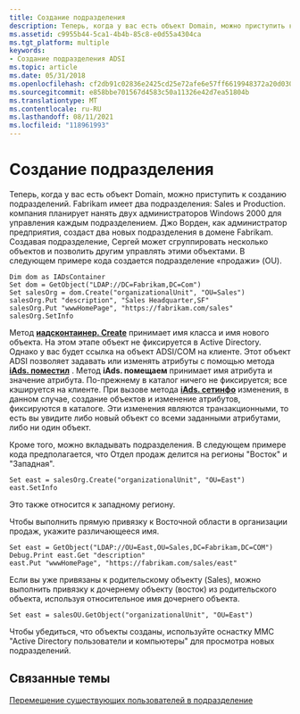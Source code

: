 ```yaml
---
title: Создание подразделения
description: Теперь, когда у вас есть объект Domain, можно приступить к созданию подразделений.
ms.assetid: c9955b44-5ca1-4b4b-85c8-e0d55a4304ca
ms.tgt_platform: multiple
keywords:
- Создание подразделения ADSI
ms.topic: article
ms.date: 05/31/2018
ms.openlocfilehash: cf2db91c02836e2425cd25e72afe6e57ff6619948372a20d03079d65eee5c882
ms.sourcegitcommit: e858bbe701567d4583c50a11326e42d7ea51804b
ms.translationtype: MT
ms.contentlocale: ru-RU
ms.lasthandoff: 08/11/2021
ms.locfileid: "118961993"
---
```

# <a name="creating-an-organizational-unit"></a>Создание подразделения

Теперь, когда у вас есть объект Domain, можно приступить к созданию подразделений. Fabrikam имеет два подразделения: Sales и Production. компания планирует нанять двух администраторов Windows 2000 для управления каждым подразделением. Джо Ворден, как администратор предприятия, создаст два новых подразделения в домене Fabrikam. Создавая подразделение, Сергей может сгруппировать несколько объектов и позволить другим управлять этими объектами. В следующем примере кода создается подразделение «продажи» (OU).


```VB
Dim dom as IADsContainer
Set dom = GetObject("LDAP://DC=Fabrikam,DC=Com")
Set salesOrg = dom.Create("organizationalUnit", "OU=Sales")
salesOrg.Put "description", "Sales Headquarter,SF"
salesOrg.Put "wwwHomePage", "https://fabrikam.com/sales"
salesOrg.SetInfo
```



Метод [**иадсконтаинер. Create**](/windows/desktop/api/Iads/nf-iads-iadscontainer-create) принимает имя класса и имя нового объекта. На этом этапе объект не фиксируется в Active Directory. Однако у вас будет ссылка на объект ADSI/COM на клиенте. Этот объект ADSI позволяет задавать или изменять атрибуты с помощью метода [**iAds. поместил**](/windows/desktop/api/Iads/nf-iads-iads-put) . Метод **iAds. помещаем** принимает имя атрибута и значение атрибута. По-прежнему в каталог ничего не фиксируется; все кэшируется на клиенте. При вызове метода [**iAds. сетинфо**](/windows/desktop/api/Iads/nf-iads-iads-setinfo) изменения, в данном случае, создание объектов и изменение атрибутов, фиксируются в каталоге. Эти изменения являются транзакционными, то есть вы увидите либо новый объект со всеми заданными атрибутами, либо ни один объект.

Кроме того, можно вкладывать подразделения. В следующем примере кода предполагается, что Отдел продаж делится на регионы "Восток" и "Западная".


```VB
Set east = salesOrg.Create("organizationalUnit", "OU=East")
east.SetInfo
```



Это также относится к западному региону.

Чтобы выполнить прямую привязку к Восточной области в организации продаж, укажите различающееся имя.


```VB
Set east = GetObject("LDAP://OU=East,OU=Sales,DC=Fabrikam,DC=COM")
Debug.Print east.Get "description"
east.Put "wwwHomePage", "https://fabrikam.com/sales/east"
```



Если вы уже привязаны к родительскому объекту (Sales), можно выполнить привязку к дочернему объекту (восток) из родительского объекта, используя относительное имя дочернего объекта.


```VB
Set east = salesOU.GetObject("organizationalUnit", "OU=East")
```



Чтобы убедиться, что объекты созданы, используйте оснастку MMC "Active Directory пользователи и компьютеры" для просмотра новых подразделений.

## <a name="related-topics"></a>Связанные темы

<dl> <dt>

[Перемещение существующих пользователей в подразделение](moving-existing-users-to-the-organizational-unit.md)
</dt> </dl>

 

 




